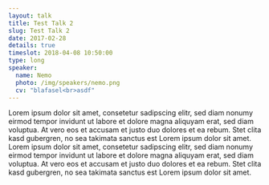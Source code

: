 ```yaml
---
layout: talk
title: Test Talk 2
slug: Test Talk 2
date: 2017-02-28
details: true
timeslot: 2018-04-08 10:50:00
type: long
speaker:
  name: Nemo
  photo: /img/speakers/nemo.png
  cv: "blafasel<br>asdf"
---
```


Lorem ipsum dolor sit amet, consetetur sadipscing elitr, sed diam nonumy eirmod tempor invidunt ut labore et dolore magna aliquyam erat, sed diam voluptua. At vero eos et accusam et justo duo dolores et ea rebum. Stet clita kasd gubergren, no sea takimata sanctus est Lorem ipsum dolor sit amet. Lorem ipsum dolor sit amet, consetetur sadipscing elitr, sed diam nonumy eirmod tempor invidunt ut labore et dolore magna aliquyam erat, sed diam voluptua. At vero eos et accusam et justo duo dolores et ea rebum. Stet clita kasd gubergren, no sea takimata sanctus est Lorem ipsum dolor sit amet.

